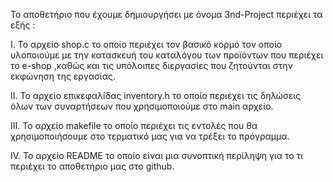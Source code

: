 Το αποθετήριο που έχουμε δημιουργήσει με όνομα 3nd-Project περιέχει τα εξής :

I. Το αρχείο shop.c το οποίο περιέχει τον βασικό κορμό τον οποίο υλοποιούμε με την κατασκευή του καταλόγου των προϊόντων που περιέχει το e-shop ,καθώς και τις υπόλοιπες διεργασίες που ζητούνται στην εκφώνηση της εργασίας.

II. Το αρχείο επικεφαλίδας inventory.h το οποίο περιέχει τις δηλώσεις όλων των συναρτήσεων που χρησιμοποιούμε στο main αρχείο.

III. Το αρχείο makefile το οποίο περιέχει τις εντολές που θα χρησιμοποιήσουμε στο τερματικό μας για να τρέξει το πρόγραμμα.

IV. Το αρχείο README το οποίο είναι μια συνοπτική περίληψη για το τι περιέχει το αποθετήριο μας στο github.
